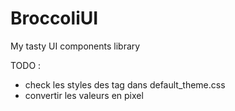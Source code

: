 # BroccoliUI
My tasty UI components library


TODO : 
- check les styles des tag dans default_theme.css
- convertir les valeurs en pixel
